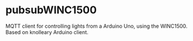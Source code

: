 # pubsubWINC1500
MQTT client for controlling lights from a Arduino Uno, using the WINC1500. Based on knolleary Arduino client.
